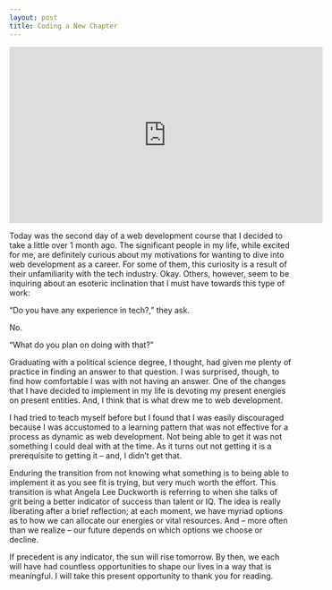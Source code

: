 ```yaml
---
layout: post
title: Coding a New Chapter
---
```


<iframe width="560" height="315" src="https://www.youtube.com/embed/H14bBuluwB8" frameborder="0" allowfullscreen></iframe>

Today was the second day of a web development course that I decided to take a little over 1 month ago. The significant people in my life, while excited for me, are definitely curious about my motivations for wanting to dive into web development as a career. For some of them, this curiosity is a result of their unfamiliarity with the tech industry. Okay. Others, however, seem to be inquiring about an esoteric inclination that I must have towards this type of work:

“Do you have any experience in tech?,” they ask.

No.

“What do you plan on doing with that?”

Graduating with a political science degree, I thought, had given me plenty of practice in finding an answer to that question. I was surprised, though, to find how comfortable I was with not having an answer. One of the changes that I have decided to implement in my life is devoting my present energies on present entities. And, I think that is what drew me to web development.

I had tried to teach myself before but I found that I was easily discouraged because I was accustomed to a learning pattern that was not effective for a process as dynamic as web development. Not being able to get it was not something I could deal with at the time. As it turns out not getting it is a prerequisite to getting it – and, I didn’t get that.

Enduring the transition from not knowing what something is to being able to implement it as you see fit is trying, but very much worth the effort. This transition is what Angela Lee Duckworth is referring to when she talks of grit being a better indicator of success than talent or IQ. The idea is really liberating after a brief reflection; at each moment, we have myriad options as to how we can allocate our energies or vital resources. And – more often than we realize – our future depends on which options we choose or decline.

If precedent is any indicator, the sun will rise tomorrow. By then, we each will have had countless opportunities to shape our lives in a way that is meaningful. I will take this present opportunity to thank you for reading.